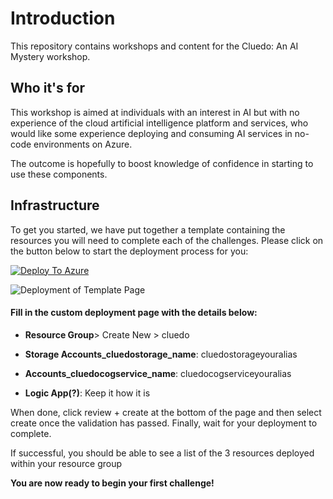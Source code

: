 # **Introduction**

This repository contains workshops and content for the Cluedo: An AI Mystery workshop.

## Who it's for

This workshop is aimed at individuals with an interest in AI but with no experience of the cloud artificial intelligence platform and services, who would like some experience deploying and consuming AI services in no-code environments on Azure. 

The outcome is hopefully to boost knowledge of confidence in starting to use these components.

## Infrastructure

To get you started, we have put together a template containing the resources you will need to complete each of the challenges. Please click on the button below to start the deployment process for you:


[![Deploy To Azure](https://aka.ms/deploytoazurebutton)](https://portal.azure.com/#create/Microsoft.Template/uri/https%3A%2F%2Fraw.githubusercontent.com%2Fsalmanmkc%2Fai-hackathon%2Fmain%2Ftemplate.json)

![Deployment of Template Page](https://user-images.githubusercontent.com/32169182/114722736-f556d900-9d31-11eb-9676-af9816c6b56f.png)



#### Fill in the custom deployment page with the details below:
-   **Resource Group**> Create New > cluedo
   
-   **Storage Accounts_cluedostorage_name**: cluedostorageyouralias
  
-   **Accounts_cluedocogservice_name**: cluedocogserviceyouralias
  
-   **Logic App(?)**: Keep it how it is
  
When done, click review + create at the bottom of the page and then select create once the validation has passed. Finally, wait for your deployment to complete.

If successful, you should be able to see a list of the 3 resources deployed within your resource group
 
**You are now ready to begin your first challenge!**
